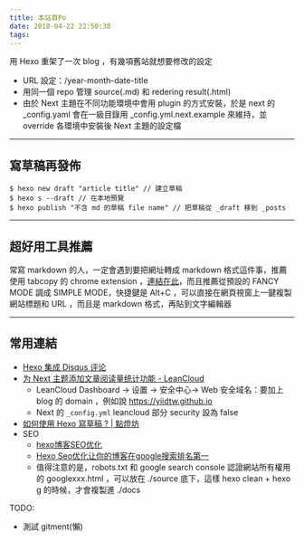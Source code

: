 ```yaml
---
title: 本站首Po
date: 2018-04-22 22:50:38
tags:
---
```


用 Hexo 重架了一次 blog ，有幾項舊站就想要修改的設定
- URL 設定：/year-month-date-title
- 用同一個 repo 管理 source(.md) 和 redering result(.html)
- 由於 Next 主題在不同功能環境中會用 plugin 的方式安裝，於是 next 的 _config.yaml 會在一級目錄用 _config.yml.next.example 來維持，並 override 各環境中安裝後 Next 主題的設定檔

---

## 寫草稿再發佈

```
$ hexo new draft "article title" // 建立草稿
$ hexo s --draft // 在本地預覽
$ hexo publish "不含 md 的草稿 file name" // 把草稿從 _draft 移到 _posts
```

---

## 超好用工具推薦

常寫 markdown 的人，一定會遇到要把網址轉成 markdown 格式這件事，推薦使用 tabcopy 的 chrome extension ，[連結在此](https://chrome.google.com/webstore/detail/tabcopy/micdllihgoppmejpecmkilggmaagfdmb?hl=zh-TW)，而且推薦從預設的 FANCY MODE 調成 SIMPLE MODE，快捷鍵是 Alt+C ，可以直接在網頁視窗上一鍵複製網站標題和 URL ，而且是 markdown 格式，再貼到文字編輯器

---

## 常用連結

- [Hexo 集成 Disqus 评论](http://www.cylong.com/blog/2017/03/26/hexo-next-disqus/)
- [为 Next 主题添加文章阅读量统计功能 - LeanCloud](https://notes.wanghao.work/2015-10-21-%E4%B8%BANexT%E4%B8%BB%E9%A2%98%E6%B7%BB%E5%8A%A0%E6%96%87%E7%AB%A0%E9%98%85%E8%AF%BB%E9%87%8F%E7%BB%9F%E8%AE%A1%E5%8A%9F%E8%83%BD.html#%E9%85%8D%E7%BD%AELeanCloud)
    - LeanCloud Dashboard -> 设置 -> 安全中心-> Web 安全域名：要加上 blog 的 domain ，例如說 https://yiidtw.github.io
    - Next 的 `_config.yml` leancloud 部分 security 設為 false
- [如何使用 Hexo 寫草稿 ? | 點燈坊](http://oomusou.io/hexo/draft/)
- SEO
    - [hexo博客SEO优化](http://www.dajipai.cc/archives/ec8af0f7.html)
    - [Hexo Seo优化让你的博客在google搜索排名第一](https://www.jianshu.com/p/86557c34b671)
    - 值得注意的是，robots.txt 和 google search console 認證網站所有權用的 googlexxx.html ，可以放在 ./source 底下，這樣 hexo clean + hexo g 的時候，才會複製進 ./docs

TODO:
- 測試 gitment(懶)


